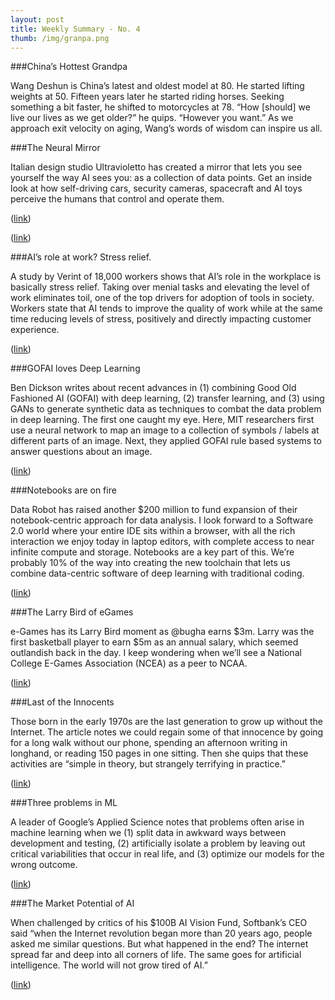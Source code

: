 ```yaml
---
layout: post
title: Weekly Summary - No. 4
thumb: /img/granpa.png
---
```

###China’s Hottest Grandpa

Wang Deshun is China’s latest and oldest model at 80.  He started
lifting weights at 50.  Fifteen years later he started riding
horses. Seeking something a bit faster, he shifted to motorcycles at
78.  “How [should] we live our lives as we get older?” he quips.
“However you want.”  As we approach exit velocity on aging, Wang’s
words of wisdom can inspire us all.
  
###The Neural Mirror

Italian design studio Ultravioletto has created a mirror that lets you
see yourself the way AI sees you: as a collection of data
points.  Get an inside look at how self-driving cars, security
cameras, spacecraft and AI toys perceive the humans that control and
operate them.

([link](https://www.engadget.com/2019/07/29/the-big-picture-ultravioletto-neural-mirror/))

([link](https://www.cnn.com/style/article/chinas-hottest-grandpa/))

###AI’s role at work?  Stress relief.

A study by Verint of 18,000 workers shows that AI’s role in the
workplace is basically stress relief.  Taking over menial tasks and
elevating the level of work eliminates toil, one of the top drivers
for adoption of tools in society.  Workers state that AI tends to
improve the quality of work while at the same time reducing levels of
stress, positively and directly impacting customer experience.

([link](https://www.forbes.com/sites/joemckendrick/2019/07/29/automation-and-ai-actually-relieve-workplace-stress-and-customers-will-notice/#240fda3630bc))

###GOFAI loves Deep Learning 

Ben Dickson writes about recent advances in (1) combining Good Old
Fashioned AI (GOFAI) with deep learning, (2) transfer learning, and
(3) using GANs to generate synthetic data as techniques to combat the
data problem in deep learning.  The first one caught my eye.  Here,
MIT researchers first use a neural network to map an image to a
collection of symbols / labels at different parts of an image.  Next,
they applied GOFAI rule based systems to answer questions about an
image.

([link](https://venturebeat.com/2019/07/28/deep-learning-is-about-to-get-easier-and-more-widespread/))

###Notebooks are on fire

Data Robot has raised another $200 million to fund expansion of their
notebook-centric approach for data analysis.  I look forward to a
Software 2.0 world where your entire IDE sits within a browser, with
all the rich interaction we enjoy today in laptop editors, with
complete access to near infinite compute and storage.  Notebooks are a
key part of this.  We’re probably 10% of the way into creating the new
toolchain that lets us combine data-centric software of deep learning
with traditional coding.

([link](https://www.finextra.com/newsarticle/34184/datarobot-raises-200-million-for-ai-software-development---sources))

###The Larry Bird of eGames

e-Games has its Larry Bird moment as @bugha earns $3m.  Larry was the
first basketball player to earn $5m as an annual salary, which seemed
outlandish back in the day.  I keep wondering when we’ll see a
National College E-Games Association (NCEA) as a peer to NCAA.

([link](https://twitter.com/brgaming/status/1155585338963714050?s=12))

###Last of the Innocents

Those born in the early 1970s are the last generation to grow up
without the Internet.  The article notes we could regain some of that
innocence by going for a long walk without our phone, spending an
afternoon writing in longhand, or reading 150 pages in one sitting.
Then she quips that these activities are “simple in theory, but
strangely terrifying in practice.”

([link](https://www.theguardian.com/technology/2019/aug/04/innocence-lost-what-did-you-do-before-the-internet))


###Three problems in ML

A leader of Google’s Applied Science notes that problems often arise
in machine learning when we (1) split data in awkward ways between
development and testing, (2) artificially isolate a problem by leaving
out critical variabilities that occur in real life, and (3) optimize
our models for the wrong outcome.

([link](https://www.nature.com/articles/d41586-019-02307-y))

###The Market Potential of AI

When challenged by critics of his $100B AI Vision Fund, Softbank’s CEO
said “when the Internet revolution began more than 20 years ago,
people asked me similar questions. But what happened in the end? The
internet spread far and deep into all corners of life. The same goes
for artificial intelligence. The world will not grow tired of AI.”

([link](https://asia.nikkei.com/Editor-s-Picks/Interview/Masayoshi-Son-blasts-critics-who-don-t-understand-AI-s-potential))
